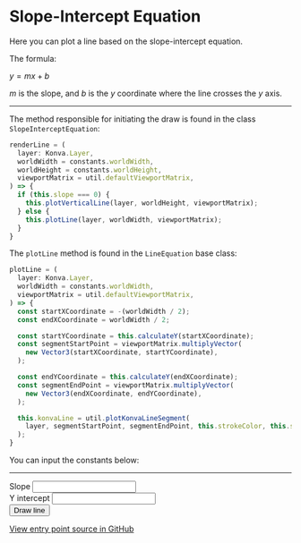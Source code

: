 # Slope-Intercept Equation

Here you can plot a line based on the slope-intercept equation.

The formula:

$y = mx + b$

$m$ is the slope, and $b$ is the $y$ coordinate where the line crosses
the $y$ axis.

<hr />

The method responsible for initiating the draw is found in the class
`SlopeInterceptEquation`:

```typescript
renderLine = (
  layer: Konva.Layer,
  worldWidth = constants.worldWidth,
  worldHeight = constants.worldHeight,
  viewportMatrix = util.defaultViewportMatrix,
) => {
  if (this.slope === 0) {
    this.plotVerticalLine(layer, worldHeight, viewportMatrix);
  } else {
    this.plotLine(layer, worldWidth, viewportMatrix);
  }
}
```

The `plotLine` method is found in the `LineEquation` base class:

```typescript
plotLine = (
  layer: Konva.Layer,
  worldWidth = constants.worldWidth,
  viewportMatrix = util.defaultViewportMatrix,
) => {
  const startXCoordinate = -(worldWidth / 2);
  const endXCoordinate = worldWidth / 2;

  const startYCoordinate = this.calculateY(startXCoordinate);
  const segmentStartPoint = viewportMatrix.multiplyVector(
    new Vector3(startXCoordinate, startYCoordinate),
  );

  const endYCoordinate = this.calculateY(endXCoordinate);
  const segmentEndPoint = viewportMatrix.multiplyVector(
    new Vector3(endXCoordinate, endYCoordinate),
  );

  this.konvaLine = util.plotKonvaLineSegment(
    layer, segmentStartPoint, segmentEndPoint, this.strokeColor, this.strokeWidth,
  );
}
```

You can input the constants below:

<hr />

<div class="form-group">
  <label for="k">Slope</label>
  <input type="number" step="0.1" id="k" class="form-control" />
</div>

<div class="form-group">
  <label for="b">Y intercept</label>
  <input type="number" step="0.1" id="b" class="form-control" />
</div>

<div>
  <button id="drawButton" type="button" class="btn btn-dark">Draw line</button>
</div>

[View entry point source in GitHub](https://github.com/mkkekkonen/TS-Math/blob/master/math/src/entryPoints/1_2_5_slopeintercept.ts)
